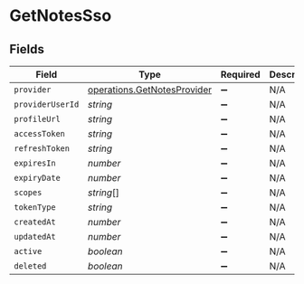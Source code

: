 # GetNotesSso


## Fields

| Field                                                                      | Type                                                                       | Required                                                                   | Description                                                                |
| -------------------------------------------------------------------------- | -------------------------------------------------------------------------- | -------------------------------------------------------------------------- | -------------------------------------------------------------------------- |
| `provider`                                                                 | [operations.GetNotesProvider](../../models/operations/getnotesprovider.md) | :heavy_minus_sign:                                                         | N/A                                                                        |
| `providerUserId`                                                           | *string*                                                                   | :heavy_minus_sign:                                                         | N/A                                                                        |
| `profileUrl`                                                               | *string*                                                                   | :heavy_minus_sign:                                                         | N/A                                                                        |
| `accessToken`                                                              | *string*                                                                   | :heavy_minus_sign:                                                         | N/A                                                                        |
| `refreshToken`                                                             | *string*                                                                   | :heavy_minus_sign:                                                         | N/A                                                                        |
| `expiresIn`                                                                | *number*                                                                   | :heavy_minus_sign:                                                         | N/A                                                                        |
| `expiryDate`                                                               | *number*                                                                   | :heavy_minus_sign:                                                         | N/A                                                                        |
| `scopes`                                                                   | *string*[]                                                                 | :heavy_minus_sign:                                                         | N/A                                                                        |
| `tokenType`                                                                | *string*                                                                   | :heavy_minus_sign:                                                         | N/A                                                                        |
| `createdAt`                                                                | *number*                                                                   | :heavy_minus_sign:                                                         | N/A                                                                        |
| `updatedAt`                                                                | *number*                                                                   | :heavy_minus_sign:                                                         | N/A                                                                        |
| `active`                                                                   | *boolean*                                                                  | :heavy_minus_sign:                                                         | N/A                                                                        |
| `deleted`                                                                  | *boolean*                                                                  | :heavy_minus_sign:                                                         | N/A                                                                        |